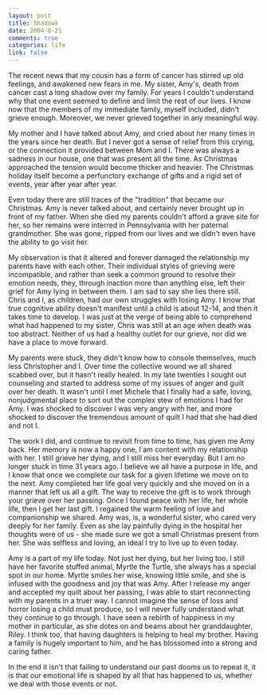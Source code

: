 ```yaml
--- 
layout: post
title: Shadows
date: 2004-8-21
comments: true
categories: life
link: false
---
```

The recent news that my cousin has a form of cancer has stirred up old feelings, and awakened new fears in me. My sister, Amy's, death from cancer cast a long shadow over my family. For years I couldn't understand why that one event seemed to define and limit the rest of our lives. I know now that the members of my immediate family, myself included, didn't grieve enough. Moreover, we never grieved together in any meaningful way.

My mother and I have talked about Amy, and cried about her many times in the years since her death. But I never got a sense of relief from this crying, or the connection it provided between Mom and I. There was always a sadness in our house, one that was present all the time. As Christmas approached the tension would become thicker and heavier. The Christmas holiday itself become a perfunctory exchange of gifts and a rigid set of events, year after year after year.

Even today there are still traces of the "tradition" that became our Christmas. Amy is never talked about, and certainly never brought up in front of my father. When she died my parents couldn't afford a grave site for her, so her remains were interred in Pennsylvania with her paternal grandmother. She was gone, ripped from our lives and we didn't even have the ability to go visit her.

My observation is that it altered and forever damaged the relationship my parents have with each other. Their individual styles of grieving were incompatible, and rather than seek a common ground to resolve their emotion needs, they, through inaction more than anything else, left their grief for Amy lying in between them. I am sad to say she lies there still. Chris and I, as children, had our own struggles with losing Amy. I know that true cognitive ability doesn't manifest until a child is about 12-14, and then it takes time to develop. I was just at the verge of being able to comprehend what had happened to my sister, Chris was still at an age when death was too abstract. Neither of us had a healthy outlet for our grieve, nor did we have a place to move forward.

My parents were stuck, they didn't know how to console themselves, much less Christopher and I. Over time the collective wound we all shared scabbed over, but it hasn't really healed. In my late twenties I sought out counseling and started to address some of my issues of anger and guilt over her death. It wasn't until I met Michele that I finally had a safe, loving, nonjudgmental place to sort out the complex stew of emotions I had for Amy. I was shocked to discover I was very angry with her, and more shocked to discover the tremendous amount of quilt I had that she had died and not I.

The work I did, and continue to revisit from time to time, has given me Amy back. Her memory is now a happy one, I am content with my relationship with her. I still grieve her dying, and I still miss her everyday. But I am no longer stuck in time 31 years ago. I believe we all have a purpose in life, and I know that once we complete our task for a given lifetime we move on to the next. Amy completed her life goal very quickly and she moved on in a manner that left us all a gift. The way to receive the gift is to work through your grieve over her passing. Once I found peace with her life, her whole life, then I get her last gift. I regained the warm feeling of love and companionship we shared. Amy was, is, a wonderful sister, who cared very deeply for her family. Even as she lay painfully dying in the hospital her thoughts were of us - she made sure we got a small Christmas present from her. She was selfless and loving, an ideal I try to live up to even today.

Amy is a part of my life today. Not just her dying, but her living too. I still have her favorite stuffed animal, Myrtle the Turtle, she always has a special spot in our home. Myrtle smiles her wise, knowing little smile, and she is infused with the goodness and joy that was Amy. After I release my anger and accepted my quilt about her passing, I was able to start reconnecting with my parents in a truer way. I cannot imagine the sense of loss and horror losing a child must produce, so I will never fully understand what they continue to go through. I have seen a rebirth of happiness in my mother in particular, as she dotes on and beams about her granddaughter, Riley. I think too, that having daughters is helping to heal my brother. Having a family is hugely important to him, and he has blossomed into a strong and caring father.

In the end it isn't that failing to understand our past dooms us to repeat it, it is that our emotional life is shaped by all that has happened to us, whether we deal with those events or not.

